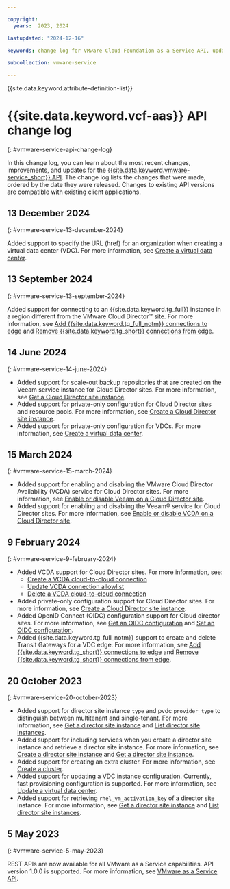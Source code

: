 ```yaml
---

copyright:
  years:  2023, 2024

lastupdated: "2024-12-16"

keywords: change log for VMware Cloud Foundation as a Service API, updates to VCF as a Service API

subcollection: vmware-service

---
```


{{site.data.keyword.attribute-definition-list}}

# {{site.data.keyword.vcf-aas}} API change log
{: #vmware-service-api-change-log}

In this change log, you can learn about the most recent changes, improvements, and updates for the [{{site.data.keyword.vmware-service_short}} API](/apidocs/vmware-service). The change log lists the changes that were made, ordered by the date they were released. Changes to existing API versions are compatible with existing client applications.

## 13 December 2024
{: #vmware-service-13-december-2024}

Added support to specify the URL (href) for an organization when creating a virtual data center (VDC). For more information, see [Create a virtual data center](https://test.cloud.ibm.com/apidocs/vmware-service#create-vdc).

## 13 September 2024
{: #vmware-service-13-september-2024}

Added support for connecting to an {{site.data.keyword.tg_full}} instance in a region different from the VMware Cloud Director™ site. For more information, see [Add {{site.data.keyword.tg_full_notm}} connections to edge](/apidocs/vmware-service#add-transit-gateway-connections) and [Remove {{site.data.keyword.tg_short}} connections from edge](/apidocs/vmware-service#remove-transit-gateway-connections).

## 14 June 2024
{: #vmware-service-14-june-2024}

* Added support for scale-out backup repositories that are created on the Veeam service instance for Cloud Director sites. For more information, see [Get a Cloud Director site instance](/apidocs/vmware-service#get-director-site).
* Added support for private-only configuration for Cloud Director sites and resource pools. For more information, see [Create a Cloud Director site instance](/apidocs/vmware-service#create-director-sites).
* Added support for private-only configuration for VDCs. For more information, see [Create a virtual data center](/apidocs/vmware-service#create-vdc).

## 15 March 2024
{: #vmware-service-15-march-2024}

* Added support for enabling and disabling the VMware Cloud Director Availability (VCDA) service for Cloud Director sites. For more information, see [Enable or disable Veeam on a Cloud Director site](/apidocs/vmware-service#enable-veeam-on-pvdcs-list).
* Added support for enabling and disabling the Veeam® service for Cloud Director sites. For more information, see [Enable or disable VCDA on a Cloud Director site](/apidocs/vmware-service#enable-vcda-on-data-center).

## 9 February 2024
{: #vmware-service-9-february-2024}

* Added VCDA support for Cloud Director sites. For more information, see:
   * [Create a VCDA cloud-to-cloud connection](/apidocs/vmware-service#create-director-sites-vcda-c2c-connection)
   * [Update VCDA connection allowlist](/apidocs/vmware-service#update-director-sites-vcda-connection-endpoints)
   * [Delete a VCDA cloud-to-cloud connection](/apidocs/vmware-service#delete-director-sites-vcda-c2c-connection)
* Added private-only configuration support for Cloud Director sites. For more information, see [Create a Cloud Director site instance](/apidocs/vmware-service#create-director-sites).
* Added OpenID Connect (OIDC) configuration support for Cloud director sites. For more information, see [Get an OIDC configuration](/apidocs/vmware-service#get-oidc-configuration) and [Set an OIDC configuration](/apidocs/vmware-service#set-oidc-configuration).
* Added {{site.data.keyword.tg_full_notm}} support to create and delete Transit Gateways for a VDC edge. For more information, see [Add {{site.data.keyword.tg_short}} connections to edge](/apidocs/vmware-service#add-transit-gateway-connections) and [Remove {{site.data.keyword.tg_short}} connections from edge](/apidocs/vmware-service#remove-transit-gateway-connections).

## 20 October 2023
{: #vmware-service-20-october-2023}

* Added support for director site instance `type` and pvdc `provider_type` to distinguish between multitenant and single-tenant. For more information, see [Get a director site instance](/apidocs/vmware-service#get-director-site) and [List director site instances](/apidocs/vmware-service#list-director-sites).
* Added support for including services when you create a director site instance and retrieve a director site instance. For more information, see [Create a director site instance](/apidocs/vmware-service#create-director-sites) and [Get a director site instance](/apidocs/vmware-service#get-director-site).
* Added support for creating an extra cluster. For more information, see [Create a cluster](/apidocs/vmware-service#create-director-sites-pvdcs-clusters).
* Added support for updating a VDC instance configuration. Currently, fast provisioning configuration is supported. For more information, see [Update a virtual data center](/apidocs/vmware-service#update-vdc).
* Added support for retrieving `rhel_vm_activation_key` of a director site instance. For more information, see [Get a director site instance](/apidocs/vmware-service#get-director-site) and [List director site instances](/apidocs/vmware-service#list-director-sites).

## 5 May 2023
{: #vmware-service-5-may-2023}

REST APIs are now available for all VMware as a Service capabilities. API version 1.0.0 is supported. For more information, see [VMware as a Service API](/apidocs/vmware-service).
